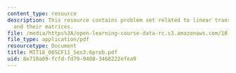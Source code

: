 ```yaml
---
content_type: resource
description: This resource contains problem set related to linear transformations
  and their matrices.
file: /media/https%3A/open-learning-course-data-rc.s3.amazonaws.com/18-06sc-linear-algebra-fall-2011/8e710a09fcfdfd7994083468222efea9_MIT18_06SCF11_Ses3.6prob.pdf
file_type: application/pdf
resourcetype: Document
title: MIT18_06SCF11_Ses3.6prob.pdf
uid: 8e710a09-fcfd-fd79-9408-3468222efea9
---
```

